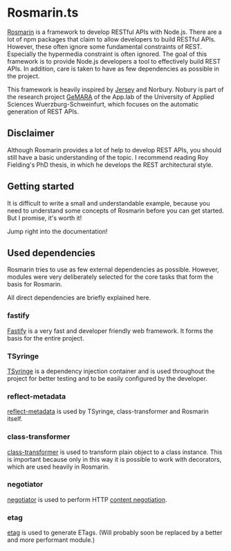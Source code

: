 # Rosmarin.ts

[Rosmarin](https://en.wikipedia.org/wiki/Rosemary) is a framework to develop RESTful APIs with Node.js. There are a lot 
of npm packages that claim to allow developers to build RESTful APIs. However, these often ignore some fundamental 
constraints of REST. Especially the hypermedia constraint is often ignored. The goal of this framework is to provide 
Node.js developers a tool to effectively build REST APIs. In addition, care is taken to have as few dependencies as 
possible in the project.

This framework is heavily inspired by [Jersey](https://eclipse-ee4j.github.io/jersey/) and Norbury. Nobury is part of
the research project [GeMARA](https://fiw.fhws.de/forschung/projekte/gemara/) of the App.lab 
of the University of Applied Sciences Wuerzburg-Schweinfurt, which focuses on the automatic generation of REST APIs.

## Disclaimer

Although Rosmarin provides a lot of help to develop REST APIs, you should still have a basic understanding of the topic.
I recommend reading Roy Fielding's PhD thesis, in which he develops the REST architectural style.


## Getting started

It is difficult to write a small and understandable example, because you need to understand some concepts of Rosmarin
before you can get started. But I promise, it's worth it!

Jump right into the documentation!

## Used dependencies

Rosmarin tries to use as few external dependencies as possible. However, modules were very deliberately selected for the 
core tasks that form the basis for Rosmarin.

All direct dependencies are briefly explained here.

### fastify
[Fastify](https://github.com/fastify/fastify) is a very fast and developer friendly web framework. It forms the basis for the entire project.

### TSyringe

[TSyringe](https://github.com/Microsoft/tsyringe) is a dependency injection container and is used throughout the project for better testing and to be easily 
configured by the developer.

### reflect-metadata

[reflect-metadata](https://github.com/rbuckton/reflect-metadata) is used by TSyringe, class-transformer and Rosmarin itself.

### class-transformer

[class-transformer](https://github.com/typestack/class-transformer) is used to transform plain object to a class instance.
This is important because only in this way it is possible to work with decorators, which are used heavily in Rosmarin.

### negotiator

[negotiator](https://github.com/jshttp/negotiator) is used to perform HTTP [content negotiation](https://tools.ietf.org/html/rfc7231#section-3.4).

### etag

[etag](https://github.com/jshttp/etag) is used to generate ETags. 
(Will probably soon be replaced by a better and more performant module.)

